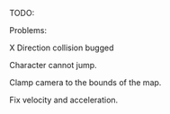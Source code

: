 TODO:

Problems:

X Direction collision bugged

Character cannot jump.

Clamp camera to the bounds of the map.

Fix velocity and acceleration.
